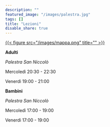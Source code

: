 ```yaml
---
description: ""
featured_image: "/images/palestra.jpg"
tags: []
title: "Lezioni"
disable_share: true
---
```


[{{< figure src="/images/mappa.png" title="" >}}](https://www.openstreetmap.org/note/new?lat=43.76393&lon=11.26131#map=19/43.76383/11.26202&layers=N)

**Adulti**

_Palestra San Niccolò_

Mercoledì  20:30 - 22:30

Venerdì	  19:00 - 21:00

**Bambini**

_Palestra San Niccolò_

Mercoledì  17:00 - 19:00

Venerdì	  17:00 - 19:00
